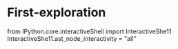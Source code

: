 # First-exploration
from IPython.core.interactiveShell import InteractiveShe11
InteractiveShe11.ast_node_interactivity = "all"
